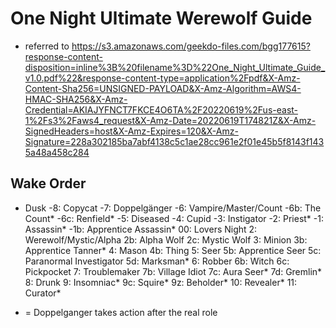 # One Night Ultimate Werewolf Guide

- referred to https://s3.amazonaws.com/geekdo-files.com/bgg177615?response-content-disposition=inline%3B%20filename%3D%22One_Night_Ultimate_Guide_v1.0.pdf%22&response-content-type=application%2Fpdf&X-Amz-Content-Sha256=UNSIGNED-PAYLOAD&X-Amz-Algorithm=AWS4-HMAC-SHA256&X-Amz-Credential=AKIAJYFNCT7FKCE4O6TA%2F20220619%2Fus-east-1%2Fs3%2Faws4_request&X-Amz-Date=20220619T174821Z&X-Amz-SignedHeaders=host&X-Amz-Expires=120&X-Amz-Signature=228a302185ba7abf4138c5c1ae28cc961e2f01e45b5f8143f1435a48a458c284

## Wake Order

- Dusk
-8: Copycat
-7: Doppelgänger
-6: Vampire/Master/Count
-6b: The Count*
-6c: Renfield*
-5: Diseased
-4: Cupid
-3: Instigator
-2: Priest*
-1: Assassin*
-1b: Apprentice Assassin*
00: Lovers
Night
2: Werewolf/Mystic/Alpha
2b: Alpha Wolf
2c: Mystic Wolf
3: Minion
3b: Apprentice Tanner*
4: Mason
4b: Thing
5: Seer
5b: Apprentice Seer
5c: Paranormal Investigator
5d: Marksman*
6: Robber
6b: Witch
6c: Pickpocket
7: Troublemaker
7b: Village Idiot
7c: Aura Seer*
7d: Gremlin*
8: Drunk
9: Insomniac*
9c: Squire*
9z: Beholder*
10: Revealer*
11: Curator*

* = Doppelganger takes action
after the real role
